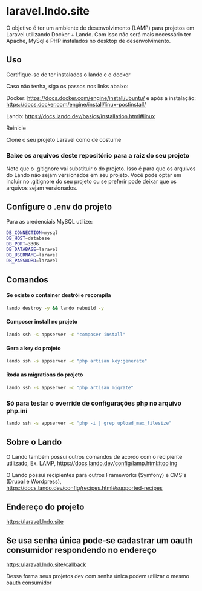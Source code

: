 # laravel.lndo.site

O objetivo é ter um ambiente de desenvolvimento (LAMP) para projetos em Laravel utilizando Docker + Lando. Com isso não será mais necessário ter Apache, MySql e PHP instalados no desktop de desenvolvimento.

## Uso

Certifique-se de ter instalados o lando e o docker

Caso não tenha, siga os passos nos links abaixo:

Docker: https://docs.docker.com/engine/install/ubuntu/ e após a instalação: https://docs.docker.com/engine/install/linux-postinstall/

Lando: https://docs.lando.dev/basics/installation.html#linux

Reinicie

Clone o seu projeto Laravel como de costume

### Baixe os arquivos deste repositório para a raiz do seu projeto

Note que o .gitignore vai substituir o do projeto. Isso é para que os arquivos do Lando não sejam versionados em seu projeto. Você pode optar em incluir no .gitignore do seu projeto ou se preferir pode deixar que os arquivos sejam versionados.

## Configure o .env do projeto

Para as credenciais MySQL utilize:

```bash
DB_CONNECTION=mysql
DB_HOST=database
DB_PORT=3306
DB_DATABASE=laravel
DB_USERNAME=laravel
DB_PASSWORD=laravel
```

## Comandos

#### Se existe o container destrói e recompila
```bash
lando destroy -y && lando rebuild -y
```

#### Composer install no projeto
```bash
lando ssh -s appserver -c "composer install"
```

#### Gera a key do projeto
```bash
lando ssh -s appserver -c "php artisan key:generate"
```

#### Roda as migrations do projeto
```bash
lando ssh -s appserver -c "php artisan migrate"
```

### Só para testar o override de configurações php no arquivo php.ini
```bash
lando ssh -s appserver -c "php -i | grep upload_max_filesize"
```
## Sobre o Lando

O Lando também possui outros comandos de acordo com o recipiente utilizado, Ex. LAMP, https://docs.lando.dev/config/lamp.html#tooling

O Lando possui recipientes para outros Frameworks (Symfony) e CMS's (Drupal e Wordpress), https://docs.lando.dev/config/recipes.html#supported-recipes

## Endereço do projeto
https://laravel.lndo.site

## Se usa senha única pode-se cadastrar um oauth consumidor respondendo no endereço 
https://laraval.lndo.site/callback 

Dessa forma seus projetos dev com senha única podem utilizar o mesmo oauth consumidor


